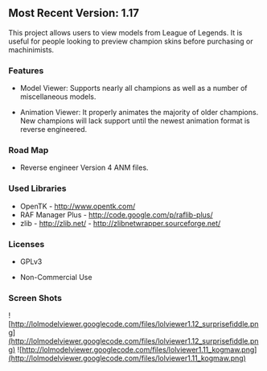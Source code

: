 ## Most Recent Version: 1.17 ##

This project allows users to view models from League of Legends.  It is useful for people looking to preview champion skins before purchasing or machinimists.

### Features ###
  * Model Viewer: Supports nearly all champions as well as a number of miscellaneous models.

  * Animation Viewer: It properly animates the majority of older champions.  New champions will lack support until the newest animation format is reverse engineered.

### Road Map ###

  * Reverse engineer Version 4 ANM files.


### Used Libraries ###

  * OpenTK - http://www.opentk.com/
  * RAF Manager Plus - http://code.google.com/p/raflib-plus/
  * zlib - http://zlib.net/ - http://zlibnetwrapper.sourceforge.net/


### Licenses ###

  * GPLv3

  * Non-Commercial Use

### Screen Shots ###

![http://lolmodelviewer.googlecode.com/files/lolviewer1.12_surprisefiddle.png](http://lolmodelviewer.googlecode.com/files/lolviewer1.12_surprisefiddle.png)
![http://lolmodelviewer.googlecode.com/files/lolviewer1.11_kogmaw.png](http://lolmodelviewer.googlecode.com/files/lolviewer1.11_kogmaw.png)